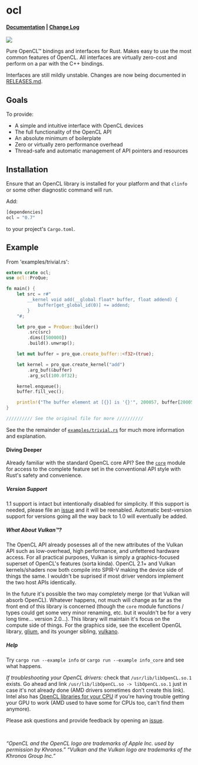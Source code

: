 # ocl

#### [Documentation](http://doc.cogciprocate.com/ocl/) | [Change Log](https://github.com/cogciprocate/ocl/blob/master/RELEASES.md)

[![](http://meritbadge.herokuapp.com/ocl)](https://crates.io/crates/ocl)


Pure OpenCL&trade; bindings and interfaces for Rust. Makes easy to use the
most common features of OpenCL. All interfaces are virtually zero-cost and
perform on a par with the C++ bindings.

Interfaces are still mildly unstable. Changes are now being documented in
[RELEASES.md](https://github.com/cogciprocate/ocl/blob/master/RELEASES.md).


## Goals

To provide:
- A simple and intuitive interface with OpenCL devices
- The full functionality of the OpenCL API
- An absolute minimum of boilerplate
- Zero or virtually zero performance overhead
- Thread-safe and automatic management of API pointers and resources


## Installation

Ensure that an OpenCL library is installed for your platform and that `clinfo`
or some other diagnostic command will run.

Add:

```rust
[dependencies] 
ocl = "0.7"
```

to your project's `Cargo.toml`.


## Example 

From 'examples/trivial.rs':
```rust
extern crate ocl;
use ocl::ProQue;

fn main() {
    let src = r#"
        __kernel void add(__global float* buffer, float addend) {
            buffer[get_global_id(0)] += addend;
        }
    "#;

    let pro_que = ProQue::builder()
        .src(src)
        .dims([500000])
        .build().unwrap();   

    let mut buffer = pro_que.create_buffer::<f32>(true);

    let kernel = pro_que.create_kernel("add")
        .arg_buf(&buffer)
        .arg_scl(100.0f32);

    kernel.enqueue();
    buffer.fill_vec();

    println!("The buffer element at [{}] is '{}'", 200057, buffer[200057]);
}

////////// See the original file for more //////////
```

See the the remainder of [`examples/trivial.rs`] for much more information and
explanation.


#### Diving Deeper

Already familiar with the standard OpenCL core API? See the [`core`] module
for access to the complete feature set in the conventional API style with
Rust's safety and convenience.


##### Version Support

1.1 support is intact but intentionally disabled for simplicity. If this
support is needed, please file an [issue] and it will be reenabled. Automatic
best-version support for versions going all the way back to 1.0 will
eventually be added.


##### What About Vulkan&trade;?

The OpenCL API already posesses all of the new attributes of the Vulkan API
such as low-overhead, high performance, and unfettered hardware access. For all
practical purposes, Vulkan is simply a graphics-focused superset of OpenCL's
features (sorta kinda). OpenCL 2.1+ and Vulkan kernels/shaders now both
compile into SPIR-V making the device side of things the same. I wouldn't be
suprised if most driver vendors implement the two host APIs identically.

In the future it's possible the two may completely merge (or that Vulkan will
absorb OpenCL). Whatever happens, not much will change as far as the front end
of this library is concerned (though the `core` module functions / types could
get some very minor renaming, etc. but it wouldn't be for a very long time...
version 2.0...). This library will maintain it's focus on the compute side of
things. For the graphics side, see the excellent OpenGL library, [glium], and
its younger sibling, [vulkano].


##### Help

Try `cargo run --example info` or `cargo run --example info_core` and see what
happens.

*If troubleshooting your OpenCL drivers:* check that `/usr/lib/libOpenCL.so.1`
exists. Go ahead and link `/usr/lib/libOpenCL.so -> libOpenCL.so.1` just in
case it's not already done (AMD drivers sometimes don't create this link).  Intel also has [OpenCL libraries for your CPU] if you're having trouble getting your GPU to work (AMD used to have some for CPUs too, can't find them anymore).

Please ask questions and provide feedback by opening an
[issue].

<br/>

*“OpenCL and the OpenCL logo are trademarks of Apple Inc. used by permission
by Khronos.”* *“Vulkan and the Vulkan logo are trademarks of the Khronos Group Inc.”*

[OpenCL libraries for your CPU]: https://software.intel.com/en-us/intel-opencl/download
[AMD]: https://software.intel.com/en-us/intel-opencl/download
[`core`]: http://docs.cogciprocate.com/ocl/core/index.html
[issue]: https://github.com/cogciprocate/ocl_rust/issues
[provide feedback]: https://github.com/cogciprocate/ocl_rust/issues
[`examples`]: https://github.com/cogciprocate/ocl/tree/master/examples
[`examples/trivial.rs`]: https://github.com/cogciprocate/ocl/blob/master/examples/trivial.rs#L27
[glium]: https://github.com/tomaka/glium
[vulkano]: https://github.com/tomaka/vulkano/tree/master/vulkano
